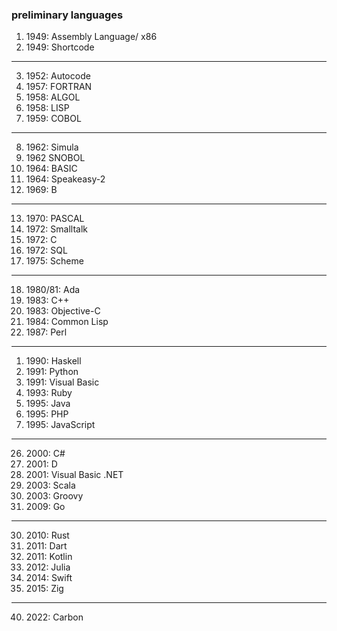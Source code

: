 ### preliminary languages

1. 1949: Assembly Language/ x86
2. 1949: Shortcode 
----------------------
3. 1952: Autocode
4. 1957: FORTRAN
5. 1958: ALGOL 
6. 1958: LISP
7. 1959: COBOL
---------------------
8. 1962: Simula
9. 1962 SNOBOL
10. 1964: BASIC
11. 1964: Speakeasy-2
12. 1969: B
----------------------
13. 1970: PASCAL
14. 1972: Smalltalk
15. 1972: C
16. 1972: SQL
17. 1975: Scheme
------------------------
18. 1980/81: Ada
19. 1983: C++
20. 1983: Objective-C
21. 1984: Common Lisp
22. 1987: Perl
------------------------
1.  1990: Haskell
2.  1991: Python
3.  1991: Visual Basic
4.  1993: Ruby
5.  1995: Java
6.  1995: PHP
7.  1995: JavaScript
-------------------------
26. 2000: C#
27. 2001: D
28. 2001: Visual Basic .NET
29. 2003: Scala
30. 2003: Groovy
31. 2009: Go
---------------------------
30. 2010: Rust
31. 2011: Dart
32. 2011: Kotlin
33. 2012: Julia
34. 2014: Swift
35. 2015: Zig
---------------------------
40. 2022: Carbon